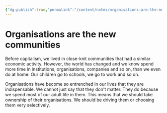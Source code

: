 ```yaml
---
{"dg-publish":true,"permalink":"/content/notes/organisations-are-the-new-communities/","noteIcon":""}
---
```


# Organisations are the new communities

Before capitalism, we lived in close-knit communities that had a similar economic activity. However, the world has changed and we know spend more time in institutions, organisations, companies and so on, than we even do at home. Our children go to schools, we go to work and so on. 

Organisations have become so entrenched in our lives that they are indispensable. We cannot just say that they don't matter. They do because we spend most of our adult life in them. This means that we should take ownership of their organisations. We should be driving them or choosing them very selectively. 